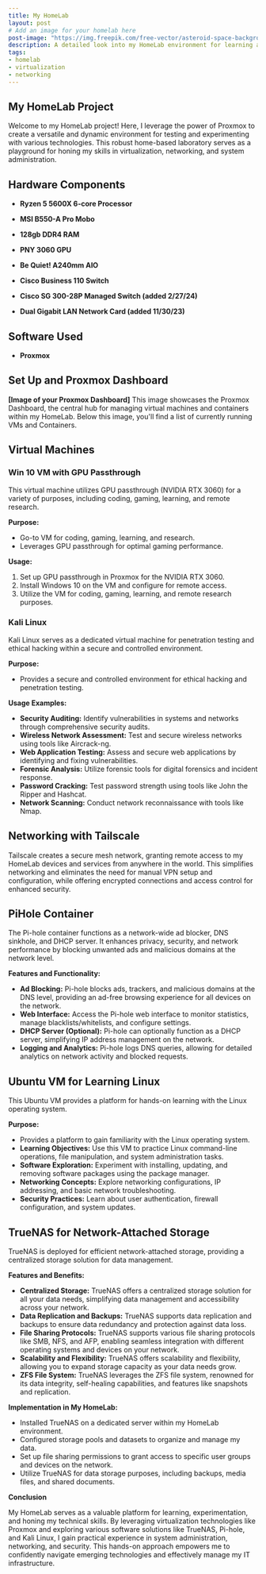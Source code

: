 ```yaml
---
title: My HomeLab
layout: post
# Add an image for your homelab here
post-image: "https://img.freepik.com/free-vector/asteroid-space-background_1308-33879.jpg?t=st=1710706502~exp=1710710102~hmac=304bfc7d30f1aa23ff87482687b95c95ce726b0f5adeba214494a6f76a7632e3&w=2000"
description: A detailed look into my HomeLab environment for learning and experimentation.
tags:
- homelab
- virtualization
- networking
---
```


## My HomeLab Project

Welcome to my HomeLab project! Here, I leverage the power of Proxmox to create a versatile and dynamic environment for testing and experimenting with various technologies. This robust home-based laboratory serves as a playground for honing my skills in virtualization, networking, and system administration.

## Hardware Components

* **Ryzen 5 5600X 6-core Processor**
* **MSI B550-A Pro Mobo**
* **128gb DDR4 RAM**
* **PNY 3060 GPU**
* **Be Quiet! A240mm AIO**

* **Cisco Business 110 Switch**
* **Cisco SG 300-28P Managed Switch (added 2/27/24)**
* **Dual Gigabit LAN Network Card (added 11/30/23)**

## Software Used

* **Proxmox** 

## Set Up and Proxmox Dashboard

**[Image of your Proxmox Dashboard]**  This image showcases the Proxmox Dashboard, the central hub for managing virtual machines and containers within my HomeLab.  Below this image, you'll find a list of currently running VMs and Containers.

## Virtual Machines

### Win 10 VM with GPU Passthrough

This virtual machine utilizes GPU passthrough (NVIDIA RTX 3060) for a variety of purposes, including coding, gaming, learning, and remote research.

**Purpose:**

* Go-to VM for coding, gaming, learning, and research.
* Leverages GPU passthrough for optimal gaming performance.

**Usage:**

1. Set up GPU passthrough in Proxmox for the NVIDIA RTX 3060.
2. Install Windows 10 on the VM and configure for remote access.
3. Utilize the VM for coding, gaming, learning, and remote research purposes.

### Kali Linux

Kali Linux serves as a dedicated virtual machine for penetration testing and ethical hacking within a secure and controlled environment.

**Purpose:**

* Provides a secure and controlled environment for ethical hacking and penetration testing.

**Usage Examples:**

* **Security Auditing:** Identify vulnerabilities in systems and networks through comprehensive security audits.
* **Wireless Network Assessment:** Test and secure wireless networks using tools like Aircrack-ng.
* **Web Application Testing:** Assess and secure web applications by identifying and fixing vulnerabilities.
* **Forensic Analysis:** Utilize forensic tools for digital forensics and incident response.
* **Password Cracking:** Test password strength using tools like John the Ripper and Hashcat.
* **Network Scanning:** Conduct network reconnaissance with tools like Nmap.

## Networking with Tailscale

Tailscale creates a secure mesh network, granting remote access to my HomeLab devices and services from anywhere in the world. This simplifies networking and eliminates the need for manual VPN setup and configuration, while offering encrypted connections and access control for enhanced security.

## PiHole Container

The Pi-hole container functions as a network-wide ad blocker, DNS sinkhole, and DHCP server. It enhances privacy, security, and network performance by blocking unwanted ads and malicious domains at the network level.

**Features and Functionality:**

* **Ad Blocking:** Pi-hole blocks ads, trackers, and malicious domains at the DNS level, providing an ad-free browsing experience for all devices on the network.
* **Web Interface:** Access the Pi-hole web interface to monitor statistics, manage blacklists/whitelists, and configure settings.
* **DHCP Server (Optional):** Pi-hole can optionally function as a DHCP server, simplifying IP address management on the network.
* **Logging and Analytics:** Pi-hole logs DNS queries, allowing for detailed analytics on network activity and blocked requests.

## Ubuntu VM for Learning Linux

This Ubuntu VM provides a platform for hands-on learning with the Linux operating system.

**Purpose:**

* Provides a platform to gain familiarity with the Linux operating system.
* **Learning Objectives:** Use this VM to practice Linux command-line operations, file manipulation, and system administration tasks.
* **Software Exploration:** Experiment with installing, updating, and removing software packages using the package manager.
* **Networking Concepts:** Explore networking configurations, IP addressing, and basic network troubleshooting.
* **Security Practices:** Learn about user authentication, firewall configuration, and system updates.

## TrueNAS for Network-Attached Storage

TrueNAS is deployed for efficient network-attached storage, providing a centralized storage solution for data management.

**Features and Benefits:**

* **Centralized Storage:** TrueNAS offers a centralized storage solution for all your data needs, simplifying data management and accessibility across your network.
* **Data Replication and Backups:** TrueNAS supports data replication and backups to ensure data redundancy and protection against data loss.
* **File Sharing Protocols:** TrueNAS supports various file sharing protocols like SMB, NFS, and AFP, enabling seamless integration with different operating systems and devices on your network.
* **Scalability and Flexibility:** TrueNAS offers scalability and flexibility, allowing you to expand storage capacity as your data needs grow.
* **ZFS File System:** TrueNAS leverages the ZFS file system, renowned for its data integrity, self-healing capabilities, and features like snapshots and replication.

**Implementation in My HomeLab:**

* Installed TrueNAS on a dedicated server within my HomeLab environment.
* Configured storage pools and datasets to organize and manage my data.
* Set up file sharing permissions to grant access to specific user groups and devices on the network.
* Utilize TrueNAS for data storage purposes, including backups, media files, and shared documents.

**Conclusion**

My HomeLab serves as a valuable platform for learning, experimentation, and honing my technical skills. By leveraging virtualization technologies like Proxmox and exploring various software solutions like TrueNAS, Pi-hole, and Kali Linux, I gain practical experience in system administration, networking, and security. This hands-on approach empowers me to confidently navigate emerging technologies and effectively manage my IT infrastructure.
